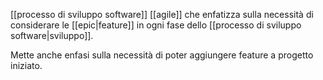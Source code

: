 [[processo di sviluppo software]] [[agile]] che enfatizza sulla necessità di considerare le [[epic|feature]] in ogni fase dello [[processo di sviluppo software|sviluppo]].

Mette anche enfasi sulla necessità di poter aggiungere feature a progetto iniziato.
